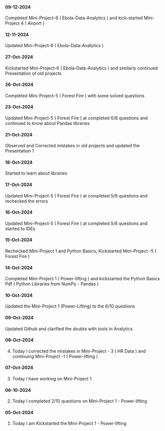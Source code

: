 #### 09-12-2024
Completed Mini-Project-6 ( Ebola-Data-Analytics ) and kick-started Mini-Project 4 ( Airport )
#### 12-11-2024
Updated Mini-Project-6 ( Ebola-Data-Analytics )
#### 27-Oct-2024
Kickstarted Mini-Project-6 ( Ebola-Data-Analytics ) and similarly continued Presentation of old projects
#### 26-Oct-2024
Completed Mini-Project-5 ( Forest Fire ) with some solved questions
#### 23-Oct-2024
Updated Mini-Project-5 ( Forest Fire ) at completed 6/8 questions and continued to know about Pandas libraries
#### 21-Oct-2024
Observed and Corrected mistakes in old projects and updated the Presentation 1
#### 18-Oct-2024
Started to learn about libraries
#### 17-Oct-2024
Updated Mini-Project-5 ( Forest Fire ) at completed 5/8 questions and rechecked the errors
#### 16-Oct-2024
Updated Mini-Project-5 ( Forest Fire ) at completed 5/8 questions and started to IDEs
#### 15-Oct-2024
Rechecked Mini-Project 1 and Python Basics, Kickstarted Mini-Project -5 ( Forest Fire )
#### 14-Oct-2024
Completed Mini-Project 1 ( Power-lifting ) and kickstarted the Python Basics Pdf ( Python Libraries from NumPy - Pandas )
#### 10-Oct-2024
Updated the Mini-Project 1 (Power-Lifting) to the 6/10 questions
#### 09-Oct-2024
Updated Github and clarified the doubts with tools in Analytics
#### 08-Oct-2024
4. Today I corrected the mistakes in Mini-Project - 3 ( HR Data ) and continuing Mini-Project -1 ( Power-lifting )
#### 07-Oct-2024
3. Today I have working on Mini-Project 1 
#### 06-10-2024
2. Today I completed 2/10 questions on Mini-Project 1 - Power-lifting
#### 05-Oct-2024
1. Today I am Kickstarted the Mini-Project 1 - Power-lifting
